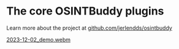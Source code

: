 # The core OSINTBuddy plugins

Learn more about the project at [github.com/jerlendds/osintbuddy](https://github.com/jerlendds/osintbuddy)


[2023-12-02_demo.webm](https://github.com/jerlendds/osintbuddy/assets/29207058/a7feba13-d1ca-43a0-ba25-b5c899eae89c)
